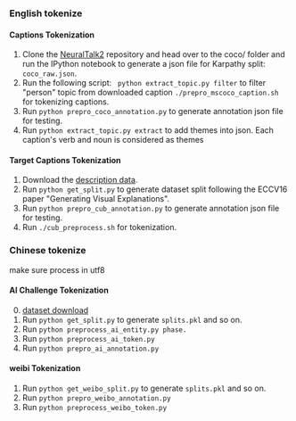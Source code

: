 ### English tokenize
#### Captions Tokenization
1. Clone the [NeuralTalk2](https://github.com/karpathy/neuraltalk2/tree/bd8c9d879f957e1218a8f9e1f9b663ac70375866) repository and head over to the coco/ folder and run the IPython notebook to generate a json file for Karpathy split: `coco_raw.json`.
2. Run the following script:
` python extract_topic.py filter` to filter "person" topic from downloaded caption
`./prepro_mscoco_caption.sh` for tokenizing captions.
3. Run `python prepro_coco_annotation.py` to generate annotation json file for testing. 
4. Run `python extract_topic.py extract` to add themes into json. Each caption's verb and noun is considered as themes

#### Target Captions Tokenization
1. Download the [description data](https://drive.google.com/open?id=0B0ywwgffWnLLZW9uVHNjb2JmNlE).
2. Run `python get_split.py` to generate dataset split following the ECCV16 paper "Generating Visual Explanations".
3. Run `python prepro_cub_annotation.py` to generate annotation json file for testing. 
4. Run `./cub_preprocess.sh` for tokenization.

### Chinese tokenize
make sure process in utf8
#### AI Challenge Tokenization
0. [dataset download](https://challenger.ai/datasets/caption)
1. Run `python get_split.py` to generate `splits.pkl` and so on.
2. Run `python preprocess_ai_entity.py phase.`
3. Run `python preprocess_ai_token.py`
4. Run `python prepro_ai_annotation.py`

#### weibi Tokenization
1. Run `python get_weibo_split.py` to generate `splits.pkl` and so on.
2. Run `python prepro_weibo_annotation.py`
3. Run `python preprocess_weibo_token.py`
